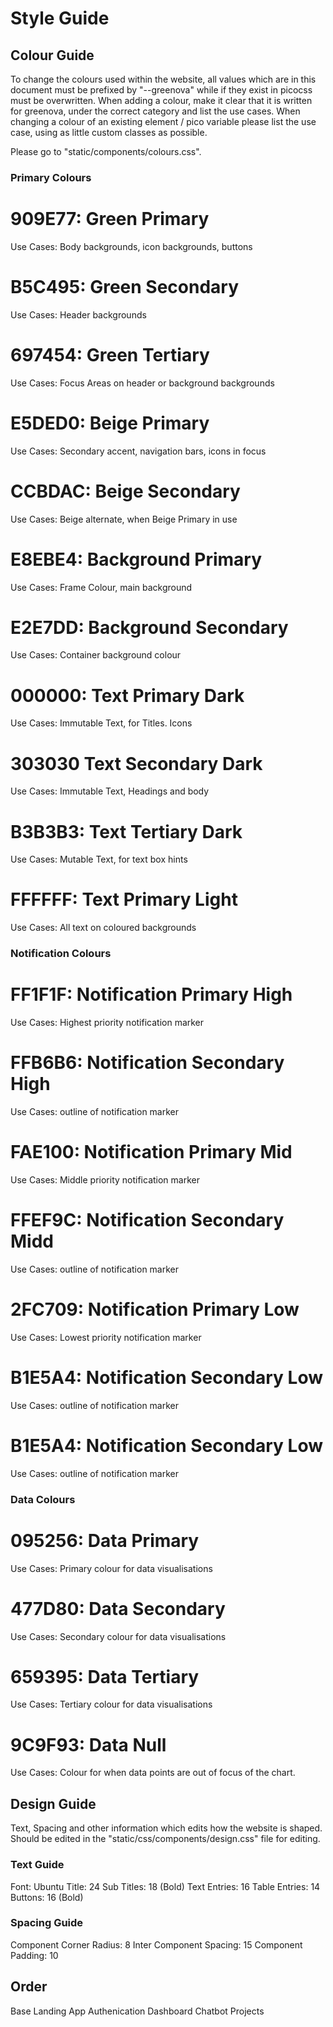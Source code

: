 # Style Guide

## Colour Guide

To change the colours used within the website, all values which are in this document must be prefixed by "--greenova" while if they exist in picocss must be overwritten.
When adding a colour, make it clear that it is written for greenova, under the correct category and list the use cases.
When changing a colour of an existing element / pico variable please list the use case, using as little custom classes as possible.

Please go to "static/components/colours.css".

### Primary Colours

# 909E77: Green Primary

Use Cases: Body backgrounds, icon backgrounds, buttons

# B5C495: Green Secondary

Use Cases: Header backgrounds

# 697454: Green Tertiary

Use Cases: Focus Areas on header or background backgrounds

# E5DED0: Beige Primary

Use Cases: Secondary accent, navigation bars, icons in focus

# CCBDAC: Beige Secondary

Use Cases: Beige alternate, when Beige Primary in use

# E8EBE4: Background Primary

Use Cases: Frame Colour, main background

# E2E7DD: Background Secondary

Use Cases: Container background colour

# 000000: Text Primary Dark

Use Cases: Immutable Text, for Titles. Icons

# 303030 Text Secondary Dark

Use Cases: Immutable Text, Headings and body

# B3B3B3: Text Tertiary Dark

Use Cases: Mutable Text, for text box hints

# FFFFFF: Text Primary Light

Use Cases: All text on coloured backgrounds

### Notification Colours

# FF1F1F: Notification Primary High

Use Cases: Highest priority notification marker

# FFB6B6: Notification Secondary High

Use Cases: outline of notification marker

# FAE100: Notification Primary Mid

Use Cases: Middle priority notification marker

# FFEF9C: Notification Secondary Midd

Use Cases: outline of notification marker

# 2FC709: Notification Primary Low

Use Cases: Lowest priority notification marker

# B1E5A4: Notification Secondary Low

Use Cases: outline of notification marker

# B1E5A4: Notification Secondary Low

Use Cases: outline of notification marker

### Data Colours

# 095256: Data Primary

Use Cases: Primary colour for data visualisations

# 477D80: Data Secondary

Use Cases: Secondary colour for data visualisations

# 659395: Data Tertiary

Use Cases: Tertiary colour for data visualisations

# 9C9F93: Data Null

Use Cases: Colour for when data points are out of focus of the chart.

## Design Guide

Text, Spacing and other information which edits how the website is shaped. Should be edited in the "static/css/components/design.css" file for editing.

### Text Guide

Font: Ubuntu
Title: 24
Sub Titles: 18 (Bold)
Text Entries: 16
Table Entries: 14
Buttons: 16 (Bold)

### Spacing Guide

Component Corner Radius: 8
Inter Component Spacing: 15
Component Padding: 10

## Order

Base
Landing App
Authenication
Dashboard
Chatbot
Projects

